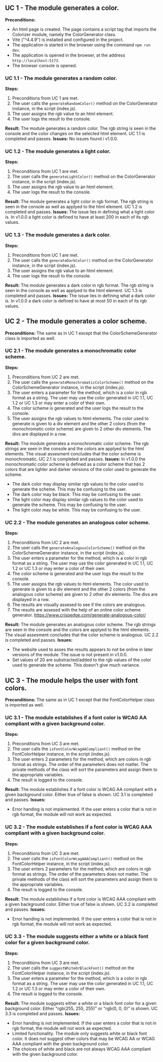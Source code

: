 ## UC 1 - The module generates a color.

**Preconditions:** 
- An html page is created. The page contains a script tag that imports the Colorizer module, namely the ColorGenerator class.
- Vite ("^4.4.9") is installed and configured in the project.
- The application is started in the browser using the command `npm run dev`.
- The application is opened in the browser, at the address `http://localhost:5173`.
- The browser console is opened.


### UC 1.1 - The module generates a random color.

**Steps:**
1. Preconditions from UC 1 are met.
2. The user calls the `generateRandomColor()` method on the ColorGenerator instance, in the script (index.js).
3. The user assigns the rgb value to an html element.
4. The user logs the result to the console.

**Result:** The module generates a random color. The rgb string is seen in the console and the color changes on the selected html element. UC 1.1 is completed and passes.
**Issues:** No issues found i v1.0.0.

### UC 1.2 - The module generates a light color.

**Steps:**
1. Preconditions from UC 1 are met.
2. The user calls the `generateLightColor()` method on the ColorGenerator instance, in the script (index.js).
3. The user assigns the rgb value to an html element.
4. The user logs the result to the console.

**Result:** The module generates a light color in rgb format. The rgb string is seen in the console as well as applyed to the html element. UC 1.2 is completed and passes.
**Issues:** The issue lies in defining what a light color is. In v1.0.0 a light color is defined to have at least 200 in each of its rgb values.

### UC 1.3 - The module generates a dark color.

**Steps:**
1. Preconditions from UC 1 are met.
2. The user calls the `generateDarkColor()` method on the ColorGenerator instance, in the script (index.js).
3. The user assigns the rgb value to an html element.
4. The user logs the result to the console.

**Result:** The module generates a dark color in rgb format. The rgb string is seen in the console as well as applyed to the html element. UC 1.3 is completed and passes.
**Issues:** The issue lies in defining what a dark color is. In v1.0.0 a dark color is defined to have at most 50 in each of its rgb values.

## UC 2 - The module generates a color scheme.

**Preconditions:**
The same as in UC 1 except that the ColorSchemeGenerator class is imported as well.

### UC 2.1 - The module generates a monochromatic color scheme.

**Steps:**
1. Preconditions from UC 2 are met.
2. The user calls the `generateMonochromaticColorScheme()` method on the ColorSchemeGenerator instance, in the script (index.js).
3. The user enters a parameter for the method, which is a color in rgb format as a string. The user may use the color generated in UC 1.1, UC 1.2 or UC 1.3 or may enter a color of their own.
4. The color scheme is generated and the user logs the result to the console.
5. The user assigns the rgb values to html elements. The color used to generate is given to a div element and the other 2 colors (from the monochromatic color scheme) are given to 2 other div elements. The divs are displayed in a row.

**Result:** The module generates a monochromatic color scheme. The rgb strings are seen in the console and the colors are applyed to the html elements. The visual assesment concludes that the color scheme is monochromatic. UC 2.1 is completed and passes.
**Issues:** In v1.0.0 the monochromatic color scheme is defined as a color scheme that has 2 colors that are lighter and darker versions of the color used to generate the scheme. 
- The dark color may display similar rgb values to the color used to generate the scheme. This may be confusing to the user.
- The dark color may be black. This may be confusing to the user.
- The light color may display similar rgb values to the color used to generate the scheme. This may be confusing to the user. 
- The light color may be white. This may be confusing to the user.

### UC 2.2 - The module generates an analogous color scheme.

**Steps:**
1. Preconditions from UC 2 are met.
2. The user calls the `generateAnalogousColorScheme()` method on the ColorSchemeGenerator instance, in the script (index.js).
3. The user enters a parameter for the method, which is a color in rgb format as a string. The user may use the color generated in UC 1.1, UC 1.2 or UC 1.3 or may enter a color of their own.
4. The color scheme is generated and the user logs the result to the console.
5. The user assigns the rgb values to html elements. The color used to generate is given to a div element and the other 2 colors (from the analogous color scheme) are given to 2 other div elements. The divs are displayed in a row.
6. The results are visually assesed to see if the colors are analogous.
7. The results are assesed with the help of an online color scheme generator. https://www.crispedge.com/generate-analogous-color/

**Result:** The module generates an analogous color scheme. The rgb strings are seen in the console and the colors are applyed to the html elements. The visual assesment concludes that the color scheme is analogous. UC 2.2 is completed and passes.
**Issues:** 
- The website used to asses the results appears to not be online in later versions of the module. The issue is not present in v1.0.0.
- Set values of 20 are substracted/added to the rgb values of the color used to generate the scheme. This doesn't give much variance.

## UC 3 - The module helps the user with font colors.

**Preconditions:** The same as in UC 1 except that the FontColorHelper class is imported as well.

### UC 3.1 - The module establishes if a font color is WCAG AA compliant with a given background color.

**Steps:**
1. Preconditions from UC 3 are met.
2. The user calls the `isFontColorWcagAACompliant()` method on the FontColorHelper instance, in the script (index.js).
3. The user enters 2 parameters for the method, which are colors in rgb format as strings. The order of the parameters does not matter. The private methods of the class will sort the parameters and assign them to the appropriate variables.
4. The result is logged to the console.

**Result:** The module establishes if a font color is WCAG AA compliant with a given background color. Either true of false is shown. UC 3.1 is completed and passes.
**Issues:** 
- Error handing is not implemented. If the user enters a color that is not in rgb format, the module will not work as expected. 

### UC 3.2 - The module establishes if a font color is WCAG AAA compliant with a given background color.

**Steps:**
1. Preconditions from UC 3 are met.
2. The user calls the `isFontColorWcagAAACompliant()` method on the FontColorHelper instance, in the script (index.js).
3. The user enters 2 parameters for the method, which are colors in rgb format as strings. The order of the parameters does not matter. The private methods of the class will sort the parameters and assign them to the appropriate variables.
4. The result is logged to the console.

**Result:** The module establishes if a font color is WCAG AAA compliant with a given background color. Either true of false is shown. UC 3.2 is completed and passes.
**Issues:**
- Error handing is not implemented. If the user enters a color that is not in rgb format, the module will not work as expected.

### UC 3.3 - The module suggests either a white or a black font color for a given background color.

**Steps:**
1. Preconditions from UC 3 are met.
2. The user calls the `suggestWhiteOrBlackFont()` method on the FontColorHelper instance, in the script (index.js).
3. The user enters a parameter for the method, which is a color in rgb format as a string. The user may use the color generated in UC 1.1, UC 1.2 or UC 1.3 or may enter a color of their own.
4. The result is logged to the console.

**Result:** The module suggests either a white or a black font color for a given background color. Either "rgb(255, 255, 255)" or "rgb(0, 0, 0)" is shown. UC 3.3 is completed and passes.
**Issues:**
- Error handing is not implemented. If the user enters a color that is not in rgb format, the module will not work as expected.
- Limited functionality. The module only suggests white or black font color. It does not suggest other colors that may be WCAG AA or WCAG AAA compliant with the given background color.
- The choices of white and black are not always WCAG AAA compliant with the given background color.

